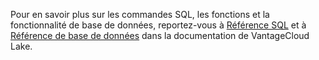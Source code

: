 Pour en savoir plus sur les commandes SQL, les fonctions et la fonctionnalité de base de données, reportez-vous à [Référence SQL](https://docs.teradata.com/access/sources/dita/topic?dita:topicPath=pea1690328177947.dita&utm_source=console&utm_medium=iph) et à [Référence de base de données](https://docs.teradata.com/access/sources/dita/topic?dita:mapPath=phg1621910019905.ditamap&dita:ditavalPath=pny1626732985837.ditaval&dita:topicPath=iuu1631208554799.dita&utm_source=console&utm_medium=iph) dans la documentation de VantageCloud Lake.
